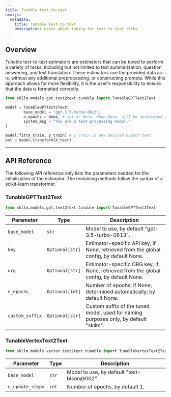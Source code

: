 ```yaml
---
title: Tunable text-to-text
nextjs:
  metadata:
    title: Tunable text-to-text
    description: Learn about tuning for text-to-text tasks.
---
```


## Overview

Tunable text-to-text estimators are estimators that can be tuned to perform a variety of tasks, including but not limited to text summarization, question answering, and text translation. These estimators use the provided data as-is, without any additional preprocessing, or constructing prompts. While this approach allows for more flexibility, it is the user's responsibility to ensure that the data is formatted correctly.

```python
from skllm.models.gpt.text2text.tunable import TunableGPTText2Text

model = TunableGPTText2Text(
        base_model = "gpt-3.5-turbo-0613",
        n_epochs = None, # int or None. When None, will be determined automatically by OpenAI
        system_msg = "You are a text processing model."
)

model.fit(X_train, y_train) # y_train is any desired output text
out = model.transform(X_test)
```

---

## API Reference

The following API reference only lists the parameters needed for the initialization of the estimator. The remaining methods follow the syntax of a scikit-learn transformer.

### TunableGPTText2Text
```python
from skllm.models.gpt.text2text.tunable import TunableGPTText2Text
```

| **Parameter** | **Type** | **Description**          |
| ------------- | -------- | ------------------------ |
| `base_model`      | `str`  | Model to use, by default "gpt-3.5-turbo-0613". |
| `key`      | `Optional[str]`  | Estimator-specific API key; if None, retrieved from the global config, by default None. |
| `org`      | `Optional[str]`  | Estimator-specific ORG key; if None, retrieved from the global config, by default None. |
| `n_epochs`      | `Optional[int]`  | Number of epochs; if None, determined automatically; by default None. |
| `custom_suffix`      | `Optional[str]`  | Custom suffix of the tuned model, used for naming purposes only, by default "skllm". |

### TunableVertexText2Text
```python
from skllm.models.vertex.text2text.tunable import TunableVertexText2Text
```

| **Parameter** | **Type** | **Description**          |
| ------------- | -------- | ------------------------ |
| `base_model`      | `str`  | Model to use, by default "text-bison@002". |
| `n_update_steps`      | `int`  | Number of epochs, by default 1. |